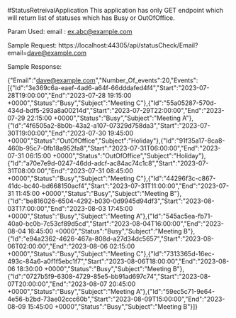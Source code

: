 #StatusRetreivalApplication
This application has only GET endpoint which will return list of statuses which has Busy or OutOfOffice.

Param Used:
email : ex.abc@example.com

Sample Request:
https://localhost:44305/api/statusCheck/Email?email=dave@example.com


Sample Response:


{"Email":"dave@example.com","Number_Of_events":20,"Events":[{"Id":"3e369c6a-eaef-4ad6-a64f-66dddafed4f4","Start":"2023-07-28T19:00:00","End":"2023-07-28 19:15:00 +0000","Status":"Busy","Subject":"Meeting C"},{"Id":"55a05287-570d-434d-bdf5-293a8a00214d","Start":"2023-07-29T22:00:00","End":"2023-07-29 22:15:00 +0000","Status":"Busy","Subject":"Meeting A"},{"Id":"4f6505a2-8b0b-43a2-a107-07329d758da3","Start":"2023-07-30T19:00:00","End":"2023-07-30 19:45:00 +0000","Status":"OutOfOffice","Subject":"Holiday"},{"Id":"91f35a17-8ca8-460b-95c7-0fb18a952fa8","Start":"2023-07-31T06:00:00","End":"2023-07-31 06:15:00 +0000","Status":"OutOfOffice","Subject":"Holiday"},{"Id":"a70e7e9d-0247-46dd-adcf-ac84ac74c1c8","Start":"2023-07-31T08:00:00","End":"2023-07-31 08:45:00 +0000","Status":"Busy","Subject":"Meeting C"},{"Id":"44296f3c-c867-41dc-bc40-bd668150acf4","Start":"2023-07-31T11:00:00","End":"2023-07-31 11:45:00 +0000","Status":"Busy","Subject":"Meeting B"},{"Id":"be816026-6504-4292-b030-0d9945d94df3","Start":"2023-08-03T17:00:00","End":"2023-08-03 17:45:00 +0000","Status":"Busy","Subject":"Meeting A"},{"Id":"545ac5ea-fb71-40a0-bc0b-7c53cf89d5cd","Start":"2023-08-04T16:00:00","End":"2023-08-04 16:45:00 +0000","Status":"Busy","Subject":"Meeting B"},{"Id":"e94a2362-4626-467a-808d-a27d34dc5657","Start":"2023-08-06T02:00:00","End":"2023-08-06 02:15:00 +0000","Status":"Busy","Subject":"Meeting C"},{"Id":"7313365d-16ec-493c-84a6-a0f1f5ebc1f7","Start":"2023-08-06T18:00:00","End":"2023-08-06 18:30:00 +0000","Status":"Busy","Subject":"Meeting B"},{"Id":"0727b5f9-6308-4729-85e5-bb91ad697c74","Start":"2023-08-07T20:00:00","End":"2023-08-07 20:45:00 +0000","Status":"Busy","Subject":"Meeting A"},{"Id":"59ec5c71-9e64-4e56-b2bd-73ae02ccc60b","Start":"2023-08-09T15:00:00","End":"2023-08-09 15:45:00 +0000","Status":"Busy","Subject":"Meeting B"}]}
